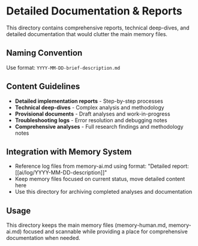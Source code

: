 # Detailed Documentation & Reports

This directory contains comprehensive reports, technical deep-dives, and detailed documentation that would clutter the main memory files.

## Naming Convention
Use format: `YYYY-MM-DD-brief-description.md`

## Content Guidelines
- **Detailed implementation reports** - Step-by-step processes
- **Technical deep-dives** - Complex analysis and methodology
- **Provisional documents** - Draft analyses and work-in-progress
- **Troubleshooting logs** - Error resolution and debugging notes
- **Comprehensive analyses** - Full research findings and methodology notes

## Integration with Memory System
- Reference log files from memory-ai.md using format: "Detailed report: [[ai/log/YYYY-MM-DD-description]]"
- Keep memory files focused on current status, move detailed content here
- Use this directory for archiving completed analyses and documentation

## Usage
This directory keeps the main memory files (memory-human.md, memory-ai.md) focused and scannable while providing a place for comprehensive documentation when needed.
